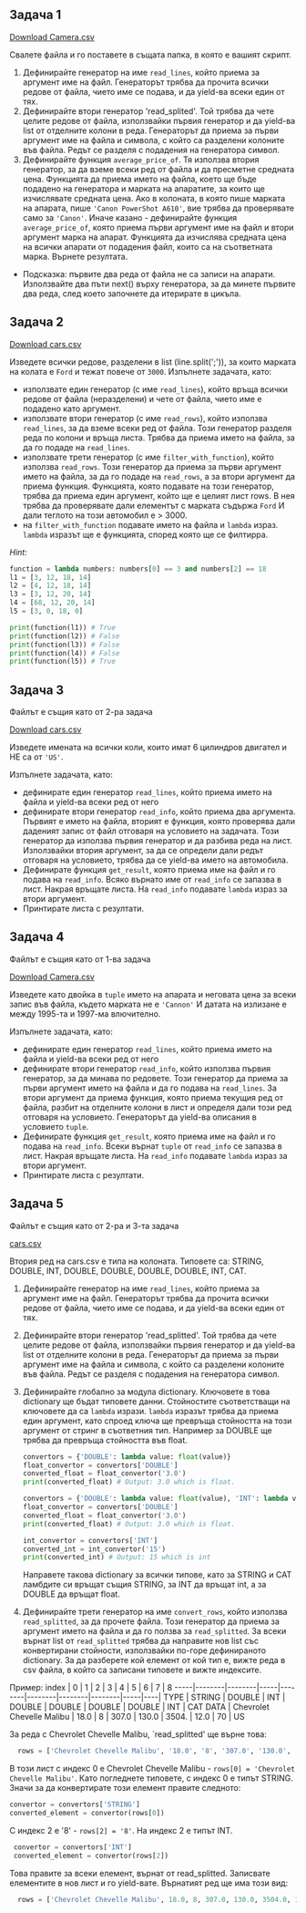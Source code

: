 ## Задача 1
[Download Camera.csv](https://my.pcloud.com/publink/show?code=XZyL4IZCiguWvoHvAByQSYMGL6XekSMj08k)

Свалете файла и го поставете в същата папка, в която е вашият скрипт.

1. Дефинирайте генератор на име `read_lines`, който приема за аргумент име на файл. Генераторът трябва да прочита всички редове от файла, чието име се подава, и да yield-ва всеки един от тях.
1. Дефинирайте втори генератор 'read_splited'. Той трябва да чете целите редове от файла, използвайки първия генератор и да yield-ва list от отделните колони в реда. Генераторът да приема за първи аргумент име на файла и символа, с който са разделени колоните във файла. Редът се разделя с подадения на генератора символ.
1. Дефинирайте функция `average_price_of`. Тя използва втория генератор, за да вземе всеки ред от файла и да пресметне средната цена. Функцията да приема името на файла, което ще бъде подадено на генератора и марката на апаратите, за които ще изчислявате средната цена. Ако в колоната, в която пише марката на апарата, пише `'Canon PowerShot A610'`, вие трябва да проверявате само за `'Canon'`. Иначе казано - дефинирайте функция `average_price_of`, която приема първи аргумент име на файл и втори аргумент марка на апарат. Функцията да изчислява средната цена на всички апарати от подадения файл, които са на съответната марка. Върнете резултата.
  * Подсказка: първите два реда от файла не са записи на апарати. Използвайте два пъти next() върху генератора, за да минете първите два реда, след което започнете да итерирате в цикъла.
  
## Задача 2
[Download cars.csv](https://my.pcloud.com/publink/show?code=XZYS4IZ1LLw2bcMBjkl5A9Ks4mm4z07tJXy)

Изведете всички редове, разделени в list (line.split(';')), за които марката на колата е `Ford` и тежат повече от `3000`. Изпълнете задачата, като:
  * използвате един генератор (с име `read_lines`), който връща всички редове от файла (неразделени) и чете от файла, чието име е подадено като аргумент. 
  * използвате втори генератор (с име `read_rows`), който използва `read_lines`, за да вземе всеки ред от файла. Този генератор разделя реда по колони и връща листа. Трябва да приема името на файла, за да го подаде на `read_lines`.
  * използвате трети генератор (с име `filter_with_function`), който използва `read_rows`. Този генератор да приема за първи аргумент името на файла, за да го подаде на `read_rows`, а за втори аргумент да приема функция. Функцията, която подавате на този генератор, трябва да приема един аргумент, който ще е целият лист rows. В нея трябва да проверявате дали елементът с марката съдържа `Ford` И дали теглото на този автомобил е > 3000. 
  * на `filter_with_function` подавате името на файла и `lambda` израз. `lambda` изразът ще е функцията, според която ще се филтирра.

 *Hint:*
  ```python
  function = lambda numbers: numbers[0] == 3 and numbers[2] == 18
  l1 = [3, 12, 18, 14]
  l2 = [4, 12, 18, 14]
  l3 = [3, 12, 20, 14]
  l4 = [68, 12, 20, 14]
  l5 = [3, 0, 18, 0]
  
  print(function(l1)) # True
  print(function(l2)) # False
  print(function(l3)) # False
  print(function(l4)) # False
  print(function(l5)) # True
  ``` 
  
## Задача 3
Файлът е същия като от 2-ра задача

[Download cars.csv](https://my.pcloud.com/publink/show?code=XZYS4IZ1LLw2bcMBjkl5A9Ks4mm4z07tJXy)

Изведете имената на всички коли, които имат 6 цилиндров двигател и НЕ са от `'US'`. 

Изпълнете задачата, като:
 * дефинирате един генератор `read_lines`, който приема името на файла и yield-ва всеки ред от него
 * дефинирате втори генератор `read_info`, който приема два аргумента. Първият е името на файла, вторият е функция, която проверява дали даденият запис от файл отговаря на условието на задачата. Този генератор да използва първия генератор и да разбива реда на лист. Използвайки втория аргумент, за да се определи дали редът отговаря на условието, трябва да се yield-ва името на автомобила.
 * Дефинирате функция `get_result`, която приема име на файл и го подава на `read_info`. Всяко върнато име от `read_info` се запазва в лист. Накрая връщате листа. На `read_info` подавате `lambda` израз за втори аргумент.
 * Принтирате листа с резултати.
  
## Задача 4
Файлът е същия като от 1-ва задача

[Download Camera.csv](https://my.pcloud.com/publink/show?code=XZyL4IZCiguWvoHvAByQSYMGL6XekSMj08k)

Изведете като двойка в `tuple` името на апарата и неговата цена за всеки запис във файла, където марката не е `'Cannon'` И датата на излизане е между 1995-та и 1997-ма влючително.

Изпълнете задачата, като:
  * дефинирате един генератор `read_lines`, който приема името на файла и yield-ва всеки ред от него
  * дефинирате втори генератор `read_info`, който използва първия генератор, за да минава по редовете. Този генератор да приема за първи аргумент името на файла и да го подава на `read_lines`. За втори аргумент да приема функция, която приема текущия ред от файла, разбит на отделните колони в лист и определя дали този ред отговаря на условието. Генераторът да yield-ва описания в условието `tuple`.
  * Дефинирате функция `get_result`, която приема име на файл и го подава на `read_info`. Всеки върнат `tuple` от `read_info` се запазва в лист. Накрая връщате листа. На `read_info` подавате `lambda` израз за втори аргумент.
 * Принтирате листа с резултати.
  
## Задача 5
Файлът е същия като от 2-ра и 3-та задача

[cars.csv](https://my.pcloud.com/publink/show?code=XZYS4IZ1LLw2bcMBjkl5A9Ks4mm4z07tJXy)

Втория ред на cars.csv е типа на колоната. Типовете са: STRING, DOUBLE, INT, DOUBLE, DOUBLE, DOUBLE, DOUBLE, INT, CAT.
1. Дефинирайте генератор на име `read_lines`, който приема за аргумент име на файл. Генераторът трябва да прочита всички редове от файла, чието име се подава, и да yield-ва всеки един от тях.
1. Дефинирайте втори генератор 'read_splitted'. Той трябва да чете целите редове от файла, използвайки първия генератор и да yield-ва list от отделните колони в реда. Генераторът да приема за първи аргумент име на файла и символа, с който са разделени колоните във файла. Редът се разделя с подадения на генератора символ.
1. Дефинирайте глобално за модула dictionary. Ключовете в това dictionary ще бъдат типовете данни. Стойностите съответстващи на ключовете да са `lambda` изрази. `lambda` изразът трябва да приема един аргумент, като спроед ключа ще превръща стойността на този аргумент от стринг в съответния тип. Например за DOUBLE ще трябва да превръща стойността във float.
   ```python
   convertors = {'DOUBLE': lambda value: float(value)}
   float_convertor = convertors['DOUBLE']
   converted_float = float_convertor('3.0')
   print(converted_float) # Output: 3.0 which is float.
   ```
   ```python
   convertors = {'DOUBLE': lambda value: float(value), 'INT': lambda value: int(value)}
   float_convertor = convertors['DOUBLE']
   converted_float = float_convertor('3.0')
   print(converted_float) # Output: 3.0 which is float.

   int_convertor = convertors['INT']
   converted_int = int_convertor('15')
   print(converted_int) # Output: 15 which is int
   ```
   Направете такова dictionary за всички типове, като за STRING и CAT ламбдите си връщат същия STRING, за INT да връщат int, а за DOUBLE да връщат float.
  
1. Дефинирайте трети генератор на име `convert_rows`, който използва `read_splitted`, за да прочете файла. Този генератор да приема за аргумент името на файла и да го ползва за `read_splitted`. За всеки върнат list от `read_splitted` трябва да направите нов list със конвертирани стойности, използвайки по-горе дефинираното dictionary. За да разберете кой елемент от кой тип е, вижте реда в csv файла, в който са записани типовете и вижте индексите. 

  Пример:
  index | 0 | 1 | 2 | 3 | 4 | 5 | 6 | 7 | 8
  -----|--------|--------|-----|--------|--------|--------|--------|-----|----|
  TYPE | STRING |	DOUBLE | INT | DOUBLE | DOUBLE | DOUBLE | DOUBLE | INT | CAT
  DATA | Chevrolet Chevelle Malibu | 18.0 | 8 | 307.0 | 130.0 | 3504. | 12.0 | 70 | US

  За реда с Chevrolet Chevelle Malibu, `read_splitted' ще върне това: 
  ```python 
    rows = ['Chevrolet Chevelle Malibu', '18.0', '8', '307.0', '130.0', '3504.', '12.0', '70', 'US\n']
  ```
  В този лист с индекс 0 е Chevrolet Chevelle Malibu - `rows[0] = 'Chevrolet Chevelle Malibu'`. Като погледнете типовете, с индекс 0 е типът STRING. Значи за да конвертирате този елемент правите следното: 
  ```python
  convertor = convertors['STRING']
  converted_element = convertor(rows[0])
  ```
 С индекс 2 е '8' - `rows[2] = '8'`. На индекс 2 е типът INT. 
 ```python
  convertor = convertors['INT']
  converted_element = convertor(rows[2])
  ```
 Това правите за всеки елемент, върнат от read_splitted. Записвате елементите в нов лист и го yield-вате.
 Върнатият ред ще има този вид:
  ```python 
    rows = ['Chevrolet Chevelle Malibu', 18.0, 8, 307.0, 130.0, 3504.0, 12.0, 70, 'US\n']
  ```














